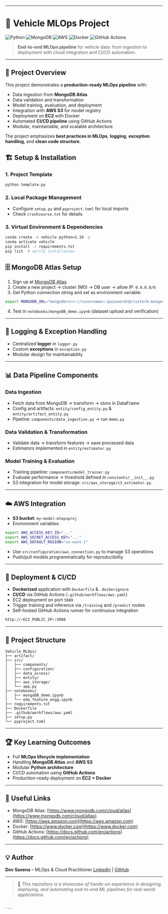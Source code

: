 

---
# 🚗 Vehicle MLOps Project

![Python](https://img.shields.io/badge/Python-3.10-blue) 
![MongoDB](https://img.shields.io/badge/MongoDB-Atlas-green)
![AWS](https://img.shields.io/badge/AWS-Cloud-orange)
![Docker](https://img.shields.io/badge/Docker-Container-blue)
![GitHub Actions](https://img.shields.io/badge/CI--CD-GitHubActions-purple)

> **End-to-end MLOps pipeline** for vehicle data: from ingestion to deployment with cloud integration and CI/CD automation.

---

## 🌟 Project Overview

This project demonstrates a **production-ready MLOps pipeline** with:

- Data ingestion from **MongoDB Atlas**
- Data validation and transformation
- Model training, evaluation, and deployment
- Integration with **AWS S3** for model registry
- Deployment on **EC2** with Docker
- Automated **CI/CD pipeline** using GitHub Actions
- Modular, maintainable, and scalable architecture

The project emphasizes **best practices in MLOps**, **logging**, **exception handling**, and **clean code structure**.



## 🏗️ Setup & Installation

### 1. Project Template
```bash
python template.py
````

### 2. Local Package Management

* Configure `setup.py` and `pyproject.toml` for local imports
* Check `crashcourse.txt` for details

### 3. Virtual Environment & Dependencies

```bash
conda create -n vehicle python=3.10 -y
conda activate vehicle
pip install -r requirements.txt
pip list  # verify installation
```



## 🗄️ MongoDB Atlas Setup

1. Sign up at [MongoDB Atlas](https://www.mongodb.com/cloud/atlas)
2. Create a new project → cluster (M0) → DB user → allow IP: `0.0.0.0/0`
3. Get Python connection string and set as environment variable:

```bash
export MONGODB_URL="mongodb+srv://<username>:<password>@cluster0.mongodb.net"
```

4. Test in `notebooks/mongoDB_demo.ipynb` (dataset upload and verification)

---

## 📝 Logging & Exception Handling

* Centralized **logger** in `logger.py`
* Custom **exceptions** in `exception.py`
* Modular design for maintainability

---

## 📊 Data Pipeline Components

### Data Ingestion

* Fetch data from MongoDB → transform → store in DataFrame
* Config and artifacts: `entity/config_entity.py` & `entity/artifact_entity.py`
* Pipeline: `components/data_ingestion.py` → run `demo.py`

### Data Validation & Transformation

* Validate data → transform features → save processed data
* Estimators implemented in `entity/estimator.py`

### Model Training & Evaluation

* Training pipeline: `components/model_trainer.py`
* Evaluate performance → threshold defined in `constants/__init__.py`
* S3 integration for model storage: `src/aws_storage/s3_estimator.py`

---

## ☁️ AWS Integration

* **S3 bucket**: `my-model-mlopsproj`
* Environment variables:

```bash
export AWS_ACCESS_KEY_ID="..."
export AWS_SECRET_ACCESS_KEY="..."
export AWS_DEFAULT_REGION="us-east-1"
```

* Use `src/configuration/aws_connection.py` to manage S3 operations
* Push/pull models programmatically for reproducibility

---

## 🚀 Deployment & CI/CD

* **Dockerized** application with `Dockerfile` & `.dockerignore`
* **CI/CD** via GitHub Actions (`.github/workflows/aws.yaml`)
* EC2 deployment on port `5080`
* Trigger training and inference via `/training` and `/predict` routes
* Self-hosted GitHub Actions runner for continuous integration

```bash
http://<EC2_PUBLIC_IP>:5080
```

---

## 📁 Project Structure

```
Vehicle_MLOps/
├── artifact/
├── src/
│   ├── components/
│   ├── configuration/
│   ├── data_access/
│   ├── entity/
│   ├── aws_storage/
│   └── app.py
├── notebooks/
│   ├── mongoDB_demo.ipynb
│   └── eda_feature_engg.ipynb
├── requirements.txt
├── Dockerfile
├── .github/workflows/aws.yaml
├── setup.py
└── pyproject.toml
```

---

## 🏆 Key Learning Outcomes

* Full **MLOps lifecycle implementation**
* Handling **MongoDB Atlas** and **AWS S3**
* Modular **Python architecture**
* CI/CD automation using **GitHub Actions**
* Production-ready deployment on **EC2 + Docker**

---

## 🔗 Useful Links

* MongoDB Atlas: [https://www.mongodb.com/cloud/atlas](https://www.mongodb.com/cloud/atlas)
* AWS: [https://aws.amazon.com](https://aws.amazon.com)
* Docker: [https://www.docker.com](https://www.docker.com)
* GitHub Actions: [https://docs.github.com/en/actions](https://docs.github.com/en/actions)

---

## 💡 Author

**Dev Saxena** – MLOps & Cloud Practitioner
[LinkedIn](https://www.linkedin.com/) | [GitHub](https://github.com/devsaxena817)

---

> 🚀 *This repository is a showcase of hands-on experience in designing, deploying, and automating end-to-end ML pipelines for real-world applications.*

```

---

```
